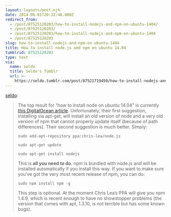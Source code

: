 ```yaml
---
layout: layouts/post.njk
date: 2014-06-01T20:32:48.000Z
redirect_from:
  - /post/87525128203/how-to-install-nodejs-and-npm-on-ubuntu-1404/
  - /post/87525128203/
  - /post/87525128203/how-to-install-nodejs-and-npm-on-ubuntu-1404
  - /post/87525128203
slug: how-to-install-nodejs-and-npm-on-ubuntu-1404
title: How to install node.js and npm on ubuntu 14.04
tumblrid: 87525128203
type: text
via:
  name: seldo
  title: Seldo's Tumblr
  url: >-
    https://seldo.tumblr.com/post/87521719450/how-to-install-nodejs-and-npm-on-ubuntu-1404
---
```

<p><a href="http://seldo.tumblr.com/post/87521719450/how-to-install-node-js-and-npm-on-ubuntu-14-04" class="tumblr_blog">seldo</a>:</p>

<blockquote><p>The top result for “how to install node on ubuntu 14.04” is currently <a href="https://www.digitalocean.com/community/articles/how-to-install-node-js-on-an-ubuntu-14-04-server">this DigitalOcean article</a>. Unfortunately, their first suggestion, installing via apt-get, will install an old version of node and a very old version of npm that cannot properly update itself (because of path differences). Their second suggestion is much better. Simply:</p>
<pre><code>sudo add-apt-repository ppa:chris-lea/node.js</code></pre>
<pre><code>sudo apt-get update</code></pre>
<pre><code>sudo apt-get install nodejs</code></pre>
<p>This is <strong>all you need to do</strong>. npm is bundled with node.js and will be installed automatically if you install this way. If you want to make sure you’ve got the very most recent release of npm, you can do:</p>
<pre><code>sudo npm install npm -g</code></pre>
<p>This step is optional. At the moment Chris Lea’s PPA will give you npm 1.4.9, which is recent enough to have no showstopper problems (the version that comes with apt, 1.3.10, is not terrible but has some known bugs).</p></blockquote>

